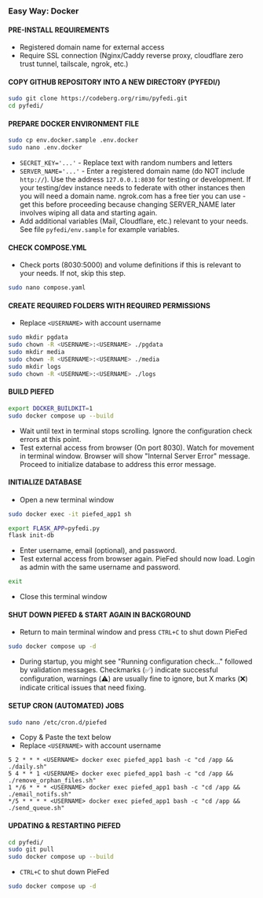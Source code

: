 ### Easy Way: Docker

#### PRE-INSTALL REQUIREMENTS
- Registered domain name for external access
- Require SSL connection (Nginx/Caddy reverse proxy, cloudflare zero trust tunnel, tailscale, ngrok, etc.)


#### COPY GITHUB REPOSITORY INTO A NEW DIRECTORY (PYFEDI/)
```bash
sudo git clone https://codeberg.org/rimu/pyfedi.git
cd pyfedi/
```

#### PREPARE DOCKER ENVIRONMENT FILE
```bash
sudo cp env.docker.sample .env.docker
sudo nano .env.docker
```
- `SECRET_KEY='...'` - Replace text with random numbers and letters
- `SERVER_NAME='...'` - Enter a registered domain name (do NOT include `http://`). Use the address `127.0.0.1:8030` for testing or development. If your testing/dev instance needs
to federate with other instances then you will need a domain name. ngrok.com has a free tier you can use - get this before proceeding because changing SERVER_NAME later
involves wiping all data and starting again.
- Add additional variables (Mail, Cloudflare, etc.) relevant to your needs. See file `pyfedi/env.sample` for example variables.


#### CHECK COMPOSE.YML
- Check ports (8030:5000) and volume definitions if this is relevant to your needs. If not, skip this step.
```bash
sudo nano compose.yaml
```

#### CREATE REQUIRED FOLDERS WITH REQUIRED PERMISSIONS
- Replace `<USERNAME>` with account username
```bash
sudo mkdir pgdata
sudo chown -R <USERNAME>:<USERNAME> ./pgdata
sudo mkdir media
sudo chown -R <USERNAME>:<USERNAME> ./media
sudo mkdir logs
sudo chown -R <USERNAME>:<USERNAME> ./logs
```

#### BUILD PIEFED
```bash
export DOCKER_BUILDKIT=1
sudo docker compose up --build
```
- Wait until text in terminal stops scrolling. Ignore the configuration check errors at this point.
- Test external access from browser (On port 8030). Watch for movement in terminal window. Browser will show "Internal Server Error" message. Proceed to initialize database to address this error message.

#### INITIALIZE DATABASE
- Open a new terminal window
```bash
sudo docker exec -it piefed_app1 sh
```
```bash
export FLASK_APP=pyfedi.py
flask init-db
```
- Enter username, email (optional), and password.
- Test external access from browser again. PieFed should now load. Login as admin with the same username and password.
```bash
exit
```
- Close this terminal window

#### SHUT DOWN PIEFED & START AGAIN IN BACKGROUND
- Return to main terminal window and press `CTRL+C` to shut down PieFed
```bash
sudo docker compose up -d
```

- During startup, you might see "Running configuration check..." followed by validation messages. Checkmarks (✅)
indicate successful configuration, warnings (⚠️) are usually fine to ignore, but X marks (❌) indicate critical issues that need fixing.

#### SETUP CRON (AUTOMATED) JOBS
```bash
sudo nano /etc/cron.d/piefed
```
- Copy & Paste the text below
- Replace `<USERNAME>` with account username
```
5 2 * * * <USERNAME> docker exec piefed_app1 bash -c "cd /app && ./daily.sh"
5 4 * * 1 <USERNAME> docker exec piefed_app1 bash -c "cd /app && ./remove_orphan_files.sh"
1 */6 * * * <USERNAME> docker exec piefed_app1 bash -c "cd /app && ./email_notifs.sh"
*/5 * * * * <USERNAME> docker exec piefed_app1 bash -c "cd /app && ./send_queue.sh"
```

#### UPDATING & RESTARTING PIEFED
```bash
cd pyfedi/
sudo git pull
sudo docker compose up --build
```
- `CTRL+C` to shut down PieFed
```bash
sudo docker compose up -d
```